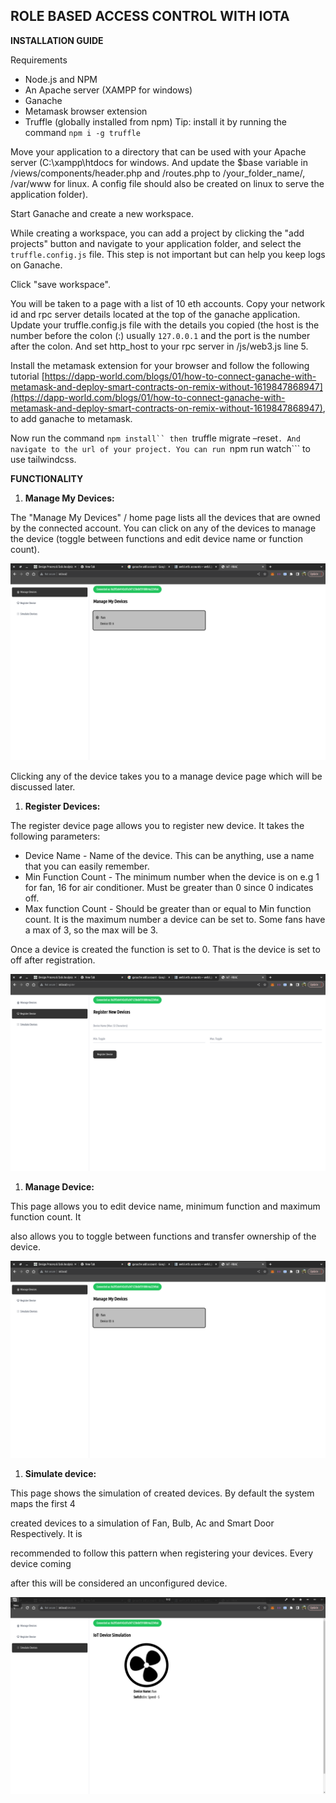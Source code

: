 ## **ROLE BASED ACCESS CONTROL WITH IOTA**

**INSTALLATION GUIDE**

Requirements

- Node.js and NPM
- An Apache server (XAMPP for windows)
- Ganache
- Metamask browser extension
- Truffle (globally installed from npm)
  Tip: install it by running the command `npm i -g truffle`

Move your application to a directory that can be used with your Apache server (C:\xampp\htdocs for windows. And update the $base variable in /views/components/header.php and /routes.php to /your_folder_name/, /var/www for linux. A config file should also be created on linux to serve the application folder).

Start Ganache and create a new workspace.

While creating a workspace, you can add a project by clicking the "add projects" button and navigate to your application folder, and select the `truffle.config.js` file. This step is not important but can help you keep logs on Ganache.

Click "save workspace".

You will be taken to a page with a list of 10 eth accounts. Copy your network id and rpc server details located at the top of the ganache application. Update your truffle.config.js file with the details you copied (the host is the number before the colon (:) usually `127.0.0.1` and the port is the number after the colon. And set http_host to your rpc server in /js/web3.js line 5.

Install the metamask extension for your browser and follow the following tutorial [https://dapp-world.com/blogs/01/how-to-connect-ganache-with-metamask-and-deploy-smart-contracts-on-remix-without-1619847868947](https://dapp-world.com/blogs/01/how-to-connect-ganache-with-metamask-and-deploy-smart-contracts-on-remix-without-1619847868947), to add ganache to metamask.

Now run the command ` npm install`` then  `truffle migrate –reset`. And navigate to the url of your project. You can run `npm run watch``` to use tailwindcss.

**FUNCTIONALITY**

1. **Manage My Devices:**

The "Manage My Devices" / home page lists all the devices that are owned by the connected account. You can click on any of the devices to manage the device (toggle between functions and edit device name or function count).

![](https://github.com/xenonwellz/IoT-RBAC/raw/master/images/4.png)

Clicking any of the device takes you to a manage device page which will be discussed later.

1. **Register Devices:**

The register device page allows you to register new device. It takes the following parameters:

- Device Name - Name of the device. This can be anything, use a name that you can easily remember.
- Min Function Count - The minimum number when the device is on e.g 1 for fan, 16 for air conditioner. Must be greater than 0 since 0 indicates off.
- Max function Count - Should be greater than or equal to Min function count. It is the maximum number a device can be set to. Some fans have a max of 3, so the max will be 3.

Once a device is created the function is set to 0. That is the device is set to off after registration.

![](https://github.com/xenonwellz/IoT-RBAC/raw/master/images/2.png)

1. **Manage Device:**

This page allows you to edit device name, minimum function and maximum function count. It

also allows you to toggle between functions and transfer ownership of the device.

![](https://github.com/xenonwellz/IoT-RBAC/raw/master/images/4.png)

1. **Simulate device:**

This page shows the simulation of created devices. By default the system maps the first 4

created devices to a simulation of Fan, Bulb, Ac and Smart Door Respectively. It is

recommended to follow this pattern when registering your devices. Every device coming

after this will be considered an unconfigured device.

![](https://github.com/xenonwellz/IoT-RBAC/raw/master/images/3.png)
